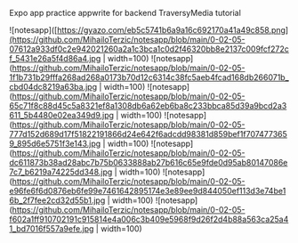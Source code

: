 Expo app practice
appwrite for backend
TraversyMedia tutorial

![notesapp]([https://gyazo.com/eb5c5741b6a9a16c692170a41a49c858.png](https://github.com/MihailoTerzic/notesapp/blob/main/0-02-05-07612a933df0c2e942021260a2a1c3bca1c0d2f46320bb8e2137c009fcf272cf_5431e26a5f4d86a4.jpg | width=100)
![notesapp](https://github.com/MihailoTerzic/notesapp/blob/main/0-02-05-1f1b731b29fffa268ad268a0173b70d12c6314c38fc5aeb4fcad168db266071b_cbd04dc8219a63ba.jpg | width=100)
![notesapp](https://github.com/MihailoTerzic/notesapp/blob/main/0-02-05-65c71f8c88d45c5a8321ef8a1308db6a62eb6ba8c233bbca85d39a9bcd2a3611_5b4480e02ea349d9.jpg | width=100)
![notesapp](https://github.com/MihailoTerzic/notesapp/blob/main/0-02-05-777d152d689d17f51822191866d24e642f6adcdd98381d859bef1f7074773659_895d6e5751f3e143.jpg | width=100)
![notesapp](https://github.com/MihailoTerzic/notesapp/blob/main/0-02-05-dc611873b38ad28abc7b75b0633888ab27b616c65e9fde0d95ab80147086e7c7_b6219a74225dd348.jpg | width=100)
![notesapp](https://github.com/MihailoTerzic/notesapp/blob/main/0-02-05-e96fe6f6d0876eb6fe99e7461642895174e3e89ee9d844050ef113d3e74be16b_2f7fee2cd32d55b1.jpg | width=100)
![notesapp](https://github.com/MihailoTerzic/notesapp/blob/main/0-02-05-f602a1ff910702191c915814e4a006c3b409e5968f9d26f2d4b88a563ca25a41_bd7016f557a9efe.jpg | width=100)
